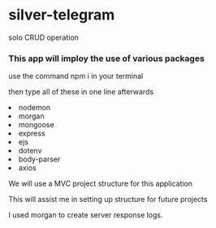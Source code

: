 # silver-telegram

solo CRUD operation

### This app will imploy the use of various packages

<p> use the command npm i in your terminal</p>
<p> then type all of these in one line afterwards </p>
  <li>nodemon</li>
  <li>morgan</li>
  <li>mongoose</li>
  <li>express</li>
  <li>ejs</li>
  <li>dotenv</li>
  <li>body-parser</li>
  <li>axios</li>
  <p></p>
  <p> We will use a MVC project structure for this application</p>
  <p> This will assist me in setting up structure for future projects</p>
  <p></p>
  <p>I used morgan to create server response logs.</p>
